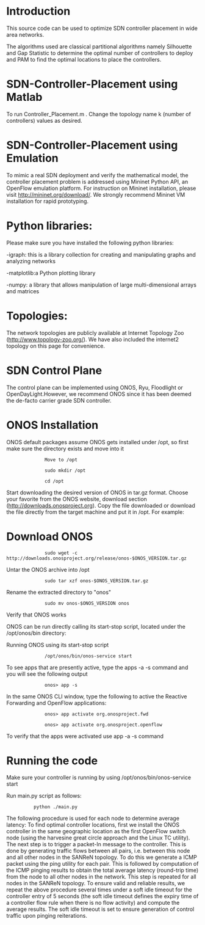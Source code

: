 # Introduction

This source code can be used to optimize SDN controller placement in wide area networks.

The algorithms used are classical partitional algorithms namely Silhouette and Gap Statistic to determine the optimal number of controllers to deploy and PAM to find the optimal locations to place the controllers.

# SDN-Controller-Placement using Matlab

To run Controller_Placement.m . Change the topology name k (number of controllers) values as desired. 

# SDN-Controller-Placement using Emulation

To mimic a real SDN deployment and verify the mathematical model, the controller placement problem is addressed using Mininet Python API, an OpenFlow emulation platform. For instruction on Mininet installation, please visit http://mininet.org/download/. We strongly recommend Mininet VM installation for rapid prototyping. 

# Python libraries: 

Please make sure you have installed the following python libraries:

-igraph: this is a library collection for creating and manipulating graphs and analyzing networks
                  
-matplotlib:a Python plotting library
                  
-numpy: a library that allows manipulation of large multi-dimensional arrays and matrices

# Topologies:

The network topologies are publicly available at Internet Topology Zoo (http://www.topology-zoo.org/). We have also included the internet2 topology on this page for convenience. 

# SDN Control Plane
                  
The control plane can be implemented using ONOS, Ryu, Floodlight or OpenDayLight.However, we recommend ONOS since it has been deemed the de-facto carrier grade SDN controller.

# ONOS Installation

ONOS default packages assume ONOS gets installed under /opt, so first make sure the directory exists and move into it
                   
                  Move to /opt
                  
                  sudo mkdir /opt
                  
                  cd /opt

Start downloading the desired version of ONOS in tar.gz format. Choose your favorite from the ONOS website, download section (http://downloads.onosproject.org). Copy the file downloaded or download the file directly from the target machine and put it in /opt. For example:

# Download ONOS
                  
                  sudo wget -c http://downloads.onosproject.org/release/onos-$ONOS_VERSION.tar.gz

Untar the ONOS archive into /opt

                  sudo tar xzf onos-$ONOS_VERSION.tar.gz


Rename the extracted directory to "onos"

                  sudo mv onos-$ONOS_VERSION onos
                  
Verify that ONOS works

ONOS can be run directly calling its start-stop script, located under the /opt/onos/bin directory:

Running ONOS using its start-stop script

                  /opt/onos/bin/onos-service start
                  
To see apps that are presently active, type the apps -a -s command and you will see the following output

                  onos> app -s
In the same ONOS CLI window, type the following to active the Reactive Forwarding and OpenFlow applications:

                  onos> app activate org.onosproject.fwd

                  onos> app activate org.onosproject.openflow
                  
To verify that the apps were activated use app -a -s command

# Running the code

Make sure your controller is running by using  /opt/onos/bin/onos-service start

Run main.py script as follows:

              python ./main.py
              
The following procedure is used for each node to determine average latency: To find optimal controller locations, first we install the ONOS controller in the same geographic location as the first OpenFlow switch node (using the harvesine great circle approach and the Linux TC utility). The next step is to trigger a packet-In message to the controller. This is done by generating traffic flows between all pairs, i.e. between this node and all other nodes in the SANReN topology. To do this we generate a ICMP packet using the ping utility for each pair. This is followed by computation of the ICMP pinging results to obtain the total average latency (round-trip time) from the node to all other nodes in the network. This step is repeated for all nodes in the SANReN topology. To ensure valid and reliable results, we repeat the above procedure several times under a soft idle timeout for the controller entry of 5 seconds (the soft idle timeout defines the expiry time of a controller flow rule when there is no flow activity) and compute the average results. The soft idle timeout is set to ensure generation of control traffic upon pinging reiterations.





